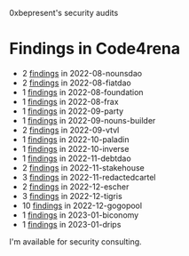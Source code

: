 0xbepresent's security audits


# Findings in Code4rena 

- 2 [findings](2022-08-nounsdao/README.md) in 2022-08-nounsdao
- 2 [findings](2022-08-fiatdao/README.md) in 2022-08-fiatdao
- 1 [findings](2022-08-foundation/README.md) in 2022-08-foundation
- 1 [findings](2022-08-frax/README.md) in 2022-08-frax
- 1 [findings](2022-09-party/README.md) in 2022-09-party
- 1 [findings](2022-09-nouns-builder/README.md) in 2022-09-nouns-builder
- 2 [findings](2022-09-vtvl/README.md) in 2022-09-vtvl
- 1 [findings](2022-10-paladin/README.md) in 2022-10-paladin
- 1 [findings](2022-10-inverse/README.md) in 2022-10-inverse
- 1 [findings](2022-11-debtdao/README.md) in 2022-11-debtdao
- 2 [findings](2022-11-stakehouse/README.md) in 2022-11-stakehouse
- 3 [findings](2022-11-redactedcartel/README.md) in 2022-11-redactedcartel
- 2 [findings](2022-12-escher/README.md) in 2022-12-escher
- 3 [findings](2022-12-tigris/README.md) in 2022-12-tigris
- 10 [findings](2022-12-gogopool/README.md) in 2022-12-gogopool
- 1 [findings](2023-01-biconomy/README.md) in 2023-01-biconomy
- 1 [findings](2023-01-drips/README.md) in 2023-01-drips

I'm available for security consulting.
